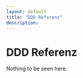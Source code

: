 ```yaml
---
layout: default
title: "DDD Referenz"
description: 
---
```


# DDD Referenz

Nothing to be seen here.